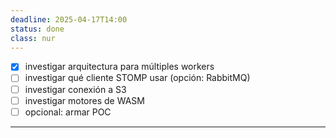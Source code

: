 ```yaml
---
deadline: 2025-04-17T14:00
status: done
class: nur
---
```

- [x] investigar arquitectura para múltiples workers
- [ ] investigar qué cliente STOMP usar (opción: RabbitMQ)
- [ ] investigar conexión a S3
- [ ] investigar motores de WASM
- [ ] opcional: armar POC

---
